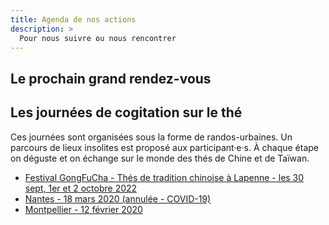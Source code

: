 ```yaml
---
title: Agenda de nos actions
description: >
  Pour nous suivre ou nous rencontrer
---
```


## Le prochain grand rendez-vous

## Les journées de cogitation sur le thé

Ces journées sont organisées sous la forme de randos-urbaines. Un parcours de lieux insolites est proposé aux participant·e·s.
À chaque étape on déguste et on échange sur le monde des thés de Chine et de Taïwan.

- <a href="https://festival.gongfucha.fr">Festival GongFuCha - Thés de tradition chinoise à Lapenne - les 30 sept, 1er et 2 octobre 2022</a>
- <a href="https://thedechine.oisiflorus.com/nantes/invitation.html">Nantes - 18 mars 2020 (annulée - COVID-19)</a>
- <a href="https://thedechine.oisiflorus.com/montpellier/invitation.html">Montpellier - 12 février 2020</a>